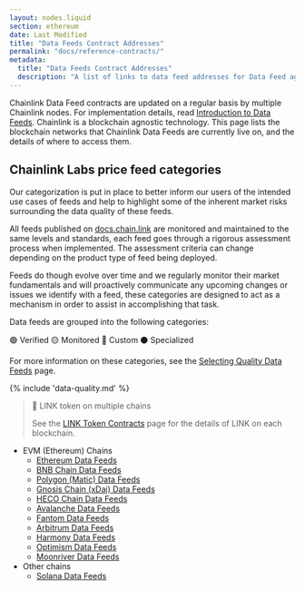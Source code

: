 ```yaml
---
layout: nodes.liquid
section: ethereum
date: Last Modified
title: "Data Feeds Contract Addresses"
permalink: "docs/reference-contracts/"
metadata:
  title: "Data Feeds Contract Addresses"
  description: "A list of links to data feed addresses for Data Feed aggregator contracts on supported networks."
---
```


Chainlink Data Feed contracts are updated on a regular basis by multiple Chainlink nodes. For implementation details, read [Introduction to Data Feeds](../using-chainlink-reference-contracts/). Chainlink is a blockchain agnostic technology. This page lists the blockchain networks that Chainlink Data Feeds are currently live on, and the details of where to access them.

## Chainlink Labs price feed categories

Our categorization is put in place to better inform our users of the intended use cases of feeds and help to highlight some of the inherent market risks surrounding the data quality of these feeds.

All feeds published on [docs.chain.link](http://docs.chain.link) are monitored and maintained to the same levels and standards, each feed goes through a rigorous assessment process when implemented. The assessment criteria can change depending on the product type of feed being deployed.

Feeds do though evolve over time and we regularly monitor their market fundamentals and will proactively communicate any upcoming changes or issues we identify with a feed, these categories are designed to act as a mechanism in order to assist in accomplishing that task.

Data feeds are grouped into the following categories:

🟢 Verified
🟡 Monitored
🔵 Custom
⚫ Specialized

For more information on these categories, see the [Selecting Quality Data Feeds](/docs/selecting-data-feeds/#data-feed-categories) page.

{% include 'data-quality.md' %}

> 📘 LINK token on multiple chains
>
> See the [LINK Token Contracts](../link-token-contracts/) page for the details of LINK on each blockchain.

- EVM (Ethereum) Chains
  - [Ethereum Data Feeds](../ethereum-addresses/)
  - [BNB Chain Data Feeds](../bnb-chain-addresses/)
  - [Polygon (Matic) Data Feeds](../matic-addresses/)
  - [Gnosis Chain (xDai) Data Feeds](../data-feeds-gnosis-chain/)
  - [HECO Chain Data Feeds](../huobi-eco-chain-price-feeds/)
  - [Avalanche Data Feeds](../avalanche-price-feeds/)
  - [Fantom Data Feeds](../fantom-price-feeds/)
  - [Arbitrum Data Feeds](../arbitrum-price-feeds/)
  - [Harmony Data Feeds](../harmony-price-feeds/)
  - [Optimism Data Feeds](../optimism-price-feeds/)
  - [Moonriver Data Feeds](../data-feeds-moonriver/)
- Other chains
  - [Solana Data Feeds](/docs/solana/data-feeds-solana/)
